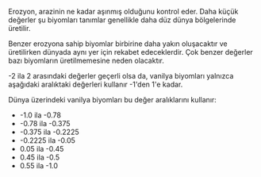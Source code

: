 Erozyon, arazinin ne kadar aşınmış olduğunu kontrol eder. Daha küçük değerler şu biyomları tanımlar genellikle daha düz dünya bölgelerinde üretilir.

Benzer erozyona sahip biyomlar birbirine daha yakın oluşacaktır ve üretilirken dünyada aynı yer için rekabet edeceklerdir. Çok benzer değerler bazı biyomların üretilmemesine neden olacaktır.

-2 ila 2 arasındaki değerler geçerli olsa da, vanilya biyomları yalnızca aşağıdaki aralıktaki değerleri kullanır -1'den 1'e kadar.

Dünya üzerindeki vanilya biyomları bu değer aralıklarını kullanır:

* -1.0 ila -0.78
* -0.78 ila -0.375
* -0.375 ila -0.2225
* -0.2225 ila -0.05
* 0.05 ila -0.45
* 0.45 ila -0.5
* 0.55 ila -1.0